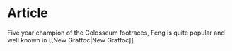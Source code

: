 
# Article
Five year champion of the Colosseum footraces, Feng is quite popular and well known in [[New Graffoc|New Graffoc]].